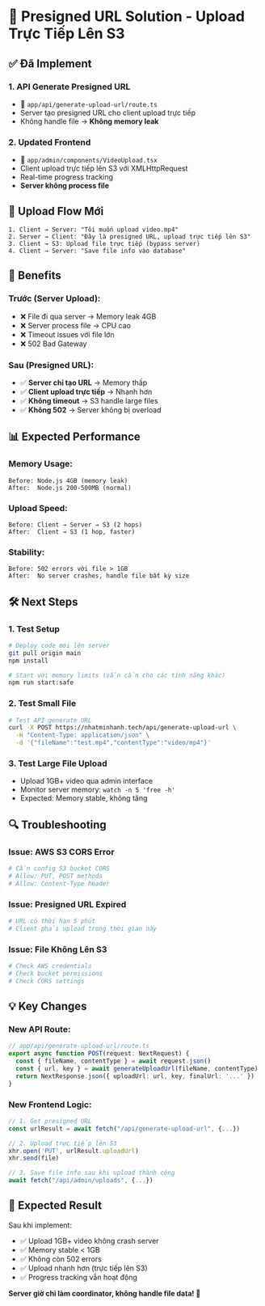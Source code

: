 # 🎯 Presigned URL Solution - Upload Trực Tiếp Lên S3

## ✅ Đã Implement

### **1. API Generate Presigned URL**
- 📁 `app/api/generate-upload-url/route.ts`
- Server tạo presigned URL cho client upload trực tiếp
- Không handle file → **Không memory leak**

### **2. Updated Frontend**
- 📁 `app/admin/components/VideoUpload.tsx`
- Client upload trực tiếp lên S3 với XMLHttpRequest
- Real-time progress tracking
- **Server không process file**

## 🔄 Upload Flow Mới

```
1. Client → Server: "Tôi muốn upload video.mp4"
2. Server → Client: "Đây là presigned URL, upload trực tiếp lên S3"
3. Client → S3: Upload file trực tiếp (bypass server)
4. Client → Server: "Save file info vào database"
```

## 🚀 Benefits

### **Trước (Server Upload):**
- ❌ File đi qua server → Memory leak 4GB
- ❌ Server process file → CPU cao
- ❌ Timeout issues với file lớn
- ❌ 502 Bad Gateway

### **Sau (Presigned URL):**
- ✅ **Server chỉ tạo URL** → Memory thấp
- ✅ **Client upload trực tiếp** → Nhanh hơn
- ✅ **Không timeout** → S3 handle large files
- ✅ **Không 502** → Server không bị overload

## 📊 Expected Performance

### **Memory Usage:**
```
Before: Node.js 4GB (memory leak)
After:  Node.js 200-500MB (normal)
```

### **Upload Speed:**
```
Before: Client → Server → S3 (2 hops)
After:  Client → S3 (1 hop, faster)
```

### **Stability:**
```
Before: 502 errors với file > 1GB
After:  No server crashes, handle file bất kỳ size
```

## 🛠️ Next Steps

### **1. Test Setup**
```bash
# Deploy code mới lên server
git pull origin main
npm install

# Start với memory limits (vẫn cần cho các tính năng khác)
npm run start:safe
```

### **2. Test Small File**
```bash
# Test API generate URL
curl -X POST https://nhatminhanh.tech/api/generate-upload-url \
  -H "Content-Type: application/json" \
  -d '{"fileName":"test.mp4","contentType":"video/mp4"}'
```

### **3. Test Large File Upload**
- Upload 1GB+ video qua admin interface
- Monitor server memory: `watch -n 5 'free -h'`
- Expected: Memory stable, không tăng

## 🔍 Troubleshooting

### **Issue: AWS S3 CORS Error**
```bash
# Cần config S3 bucket CORS
# Allow: PUT, POST methods
# Allow: Content-Type header
```

### **Issue: Presigned URL Expired**
```bash
# URL có thời hạn 5 phút
# Client phải upload trong thời gian này
```

### **Issue: File Không Lên S3**
```bash
# Check AWS credentials
# Check bucket permissions
# Check CORS settings
```

## 💡 Key Changes

### **New API Route:**
```typescript
// app/api/generate-upload-url/route.ts
export async function POST(request: NextRequest) {
  const { fileName, contentType } = await request.json()
  const { url, key } = await generateUploadUrl(fileName, contentType)
  return NextResponse.json({ uploadUrl: url, key, finalUrl: '...' })
}
```

### **New Frontend Logic:**
```typescript
// 1. Get presigned URL
const urlResult = await fetch("/api/generate-upload-url", {...})

// 2. Upload trực tiếp lên S3
xhr.open('PUT', urlResult.uploadUrl)
xhr.send(file)

// 3. Save file info sau khi upload thành công
await fetch("/api/admin/uploads", {...})
```

## 🎉 Expected Result

Sau khi implement:
- ✅ Upload 1GB+ video không crash server
- ✅ Memory stable < 1GB
- ✅ Không còn 502 errors
- ✅ Upload nhanh hơn (trực tiếp lên S3)
- ✅ Progress tracking vẫn hoạt động

**Server giờ chỉ làm coordinator, không handle file data! 🚀**
